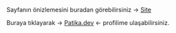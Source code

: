 Sayfanın önizlemesini buradan görebilirsiniz -> [Site](https://burakkalay.github.io/Kodluyoruz-FrontEnd/Bootstrap/Odev_1/index.html)

Buraya tıklayarak -> [Patika.dev](https://academy.patika.dev/tr/@brkkly09) <- profilime ulaşabilirsiniz.
